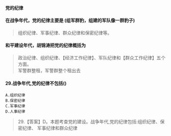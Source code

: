 #### 党的纪律
#### 在战争年代，党的纪律主要是   (组军群豹，组建的军队像一群豹子)
>   组织纪律、军事纪律、群众纪律和保密纪律等。

#### 和平建设年代，胡锦涛把党的纪律概括为
>   政治纪律、组织纪律、【经济工作纪律】、军队纪律和【群众工作纪律】五个方面。         
    军警群整租，军警群整个租出去

#### 29.战争年代,党的纪律不包括()
    A.组织纪律
    B.保密纪律
    C.军事纪律
    D.人事纪律
>   29.【答案】D。本题考查党的建设。战争年代,党的纪律包括:组织纪律、保密纪律、
    军事纪律和群众纪律
